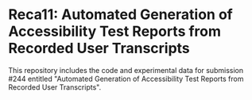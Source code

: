 # Reca11: Automated Generation of Accessibility Test Reports from Recorded User Transcripts

This repository includes the code and experimental data for submission #244 entitled "Automated Generation of Accessibility Test Reports from Recorded User Transcripts".

